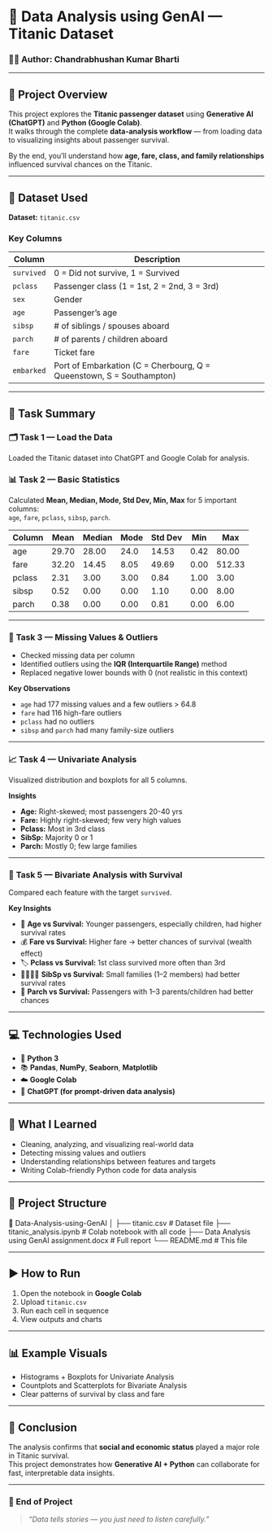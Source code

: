 # 🧠 Data Analysis using GenAI — Titanic Dataset

### 👨‍💻 Author: **Chandrabhushan Kumar Bharti**  
 

---

## 🚀 Project Overview

This project explores the **Titanic passenger dataset** using **Generative AI (ChatGPT)** and **Python (Google Colab)**.  
It walks through the complete **data-analysis workflow** — from loading data to visualizing insights about passenger survival.

By the end, you’ll understand how **age, fare, class, and family relationships** influenced survival chances on the Titanic.

---

## 🧩 Dataset Used

**Dataset:** `titanic.csv`

### Key Columns
| Column | Description |
|---------|-------------|
| `survived` | 0 = Did not survive, 1 = Survived |
| `pclass` | Passenger class (1 = 1st, 2 = 2nd, 3 = 3rd) |
| `sex` | Gender |
| `age` | Passenger’s age |
| `sibsp` | # of siblings / spouses aboard |
| `parch` | # of parents / children aboard |
| `fare` | Ticket fare |
| `embarked` | Port of Embarkation (C = Cherbourg, Q = Queenstown, S = Southampton) |

---

## 🧭 Task Summary

### 🗂 **Task 1 — Load the Data**
Loaded the Titanic dataset into ChatGPT and Google Colab for analysis.

### 📊 **Task 2 — Basic Statistics**
Calculated **Mean, Median, Mode, Std Dev, Min, Max** for 5 important columns:  
`age`, `fare`, `pclass`, `sibsp`, `parch`.

| Column | Mean | Median | Mode | Std Dev | Min | Max |
|--------|------|--------|------|---------|-----|-----|
| age | 29.70 | 28.00 | 24.0 | 14.53 | 0.42 | 80.00 |
| fare | 32.20 | 14.45 | 8.05 | 49.69 | 0.00 | 512.33 |
| pclass | 2.31 | 3.00 | 3.00 | 0.84 | 1.00 | 3.00 |
| sibsp | 0.52 | 0.00 | 0.00 | 1.10 | 0.00 | 8.00 |
| parch | 0.38 | 0.00 | 0.00 | 0.81 | 0.00 | 6.00 |

---

### 🧹 **Task 3 — Missing Values & Outliers**
- Checked missing data per column  
- Identified outliers using the **IQR (Interquartile Range)** method  
- Replaced negative lower bounds with 0 (not realistic in this context)

**Key Observations**
- `age` had 177 missing values and a few outliers > 64.8  
- `fare` had 116 high-fare outliers  
- `pclass` had no outliers  
- `sibsp` and `parch` had many family-size outliers  

---

### 📈 **Task 4 — Univariate Analysis**
Visualized distribution and boxplots for all 5 columns.

**Insights**
- **Age:** Right-skewed; most passengers 20-40 yrs  
- **Fare:** Highly right-skewed; few very high values  
- **Pclass:** Most in 3rd class  
- **SibSp:** Majority 0 or 1  
- **Parch:** Mostly 0; few large families  

---

### 🔁 **Task 5 — Bivariate Analysis with Survival**
Compared each feature with the target `survived`.

**Key Insights**
- 🧒 **Age vs Survival:** Younger passengers, especially children, had higher survival rates  
- 💰 **Fare vs Survival:** Higher fare → better chances of survival (wealth effect)  
- 🏷 **Pclass vs Survival:** 1st class survived more often than 3rd  
- 👨‍👩‍👧‍👦 **SibSp vs Survival:** Small families (1–2 members) had better survival rates  
- 👶 **Parch vs Survival:** Passengers with 1–3 parents/children had better chances  

---

## 💻 Technologies Used
- 🐍 **Python 3**  
- 📚 **Pandas**, **NumPy**, **Seaborn**, **Matplotlib**  
- ☁️ **Google Colab**  
- 🤖 **ChatGPT (for prompt-driven data analysis)**  

---

## 🧠 What I Learned
- Cleaning, analyzing, and visualizing real-world data  
- Detecting missing values and outliers  
- Understanding relationships between features and targets  
- Writing Colab-friendly Python code for data analysis  

---

## 📂 Project Structure
📁 Data-Analysis-using-GenAI
│
├── titanic.csv # Dataset file
├── titanic_analysis.ipynb # Colab notebook with all code
├── Data Analysis using GenAI assignment.docx # Full report
└── README.md # This file



---

## ▶️ How to Run
1. Open the notebook in **Google Colab**  
2. Upload `titanic.csv`  
3. Run each cell in sequence  
4. View outputs and charts  

---

## 📊 Example Visuals
- Histograms + Boxplots for Univariate Analysis  
- Countplots and Scatterplots for Bivariate Analysis  
- Clear patterns of survival by class and fare  

---

## 🌟 Conclusion
The analysis confirms that **social and economic status** played a major role in Titanic survival.  
This project demonstrates how **Generative AI + Python** can collaborate for fast, interpretable data insights.

---

### 🏁 End of Project
> *“Data tells stories — you just need to listen carefully.”*

